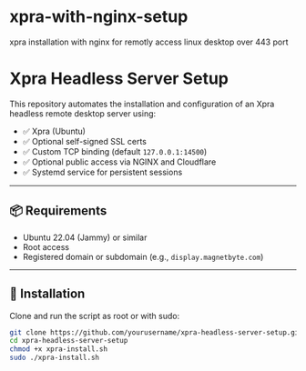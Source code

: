 # xpra-with-nginx-setup
xpra installation with nginx for remotly access linux desktop over 443 port

# Xpra Headless Server Setup

This repository automates the installation and configuration of an Xpra headless remote desktop server using:

- ✅ Xpra (Ubuntu)
- ✅ Optional self-signed SSL certs
- ✅ Custom TCP binding (default `127.0.0.1:14500`)
- ✅ Optional public access via NGINX and Cloudflare
- ✅ Systemd service for persistent sessions

---

## 📦 Requirements

- Ubuntu 22.04 (Jammy) or similar
- Root access
- Registered domain or subdomain (e.g., `display.magnetbyte.com`)

---

## 🚀 Installation

Clone and run the script as root or with sudo:

```bash
git clone https://github.com/yourusername/xpra-headless-server-setup.git
cd xpra-headless-server-setup
chmod +x xpra-install.sh
sudo ./xpra-install.sh
